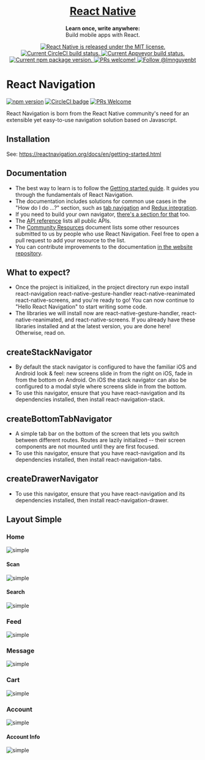 <h1 align="center">
  <a href="https://facebook.github.io/react-native/">
    React Native
  </a>
</h1>

<p align="center">
  <strong>Learn once, write anywhere:</strong><br>
  Build mobile apps with React.
</p>

<p align="center">
  <a href="https://github.com/facebook/react-native/blob/master/LICENSE">
    <img src="https://img.shields.io/badge/license-MIT-blue.svg" alt="React Native is released under the MIT license." />
  </a>
  <a href="https://circleci.com/gh/facebook/react-native">
    <img src="https://circleci.com/gh/facebook/react-native.svg?style=shield" alt="Current CircleCI build status." />
  </a>
  <a href="https://ci.appveyor.com/project/facebook/react-native/branch/master">
    <img src="https://ci.appveyor.com/api/projects/status/g8d58ipi3auqdtrk/branch/master?svg=true" alt="Current Appveyor build status." />
  </a>
  <a href="https://www.npmjs.org/package/react-native">
    <img src="https://badge.fury.io/js/react-native.svg" alt="Current npm package version." />
  </a>
  <a href="https://facebook.github.io/react-native/docs/contributing">
    <img src="https://img.shields.io/badge/PRs-welcome-brightgreen.svg" alt="PRs welcome!" />
  </a>
  <a href="https://twitter.com/intent/follow?screen_name=reactnative">
    <img src="https://img.shields.io/twitter/follow/reactnative.svg?label=Follow%20@lmnguyenbt" alt="Follow @lmnguyenbt" />
  </a>
</p>

# React Navigation

[![npm version](https://badge.fury.io/js/react-navigation.svg)](https://badge.fury.io/js/react-navigation) [![CircleCI badge](https://circleci.com/gh/react-navigation/react-navigation/tree/master.svg?style=shield)](https://circleci.com/gh/react-navigation/react-navigation/tree/master) [![PRs Welcome](https://img.shields.io/badge/PRs-welcome-brightgreen.svg)](https://reactnavigation.org/docs/contributing.html)

React Navigation is born from the React Native community's need for an extensible yet easy-to-use navigation solution based on Javascript.

## Installation

See: https://reactnavigation.org/docs/en/getting-started.html

## Documentation

* The best way to learn is to follow the [Getting started guide](https://reactnavigation.org/docs/getting-started.html). It guides you through the fundamentals of React Navigation.
* The documentation includes solutions for common use cases in the "How do I do ...?" section, such as [tab navigation](https://reactnavigation.org/docs/tab-based-navigation.html) and [Redux integration](https://reactnavigation.org/docs/redux-integration.html).
* If you need to build your own navigator, [there's a section for that](https://reactnavigation.org/docs/custom-navigator-overview.html) too.
* The [API reference](https://reactnavigation.org/docs/api-reference.html) lists all public APIs.
* The [Community Resources](https://github.com/react-navigation/react-navigation/blob/master/COMMUNITY_RESOURCES.md) document lists some other resources submitted to us by people who use React Navigation. Feel free to open a pull request to add your resource to the list.
* You can contribute improvements to the documentation [in the website repository](https://github.com/react-navigation/react-navigation.github.io).

## What to expect?
* Once the project is initialized, in the project directory run expo install react-navigation react-native-gesture-handler react-native-reanimated react-native-screens, and you're ready to go! You can now continue to "Hello React Navigation" to start writing some code.
* The libraries we will install now are react-native-gesture-handler, react-native-reanimated, and react-native-screens. If you already have these libraries installed and at the latest version, you are done here! Otherwise, read on.

## createStackNavigator
* By default the stack navigator is configured to have the familiar iOS and Android look & feel: new screens slide in from the right on iOS, fade in from the bottom on Android. On iOS the stack navigator can also be configured to a modal style where screens slide in from the bottom.
* To use this navigator, ensure that you have react-navigation and its dependencies installed, then install react-navigation-stack.

## createBottomTabNavigator
* A simple tab bar on the bottom of the screen that lets you switch between different routes. Routes are lazily initialized -- their screen components are not mounted until they are first focused.
* To use this navigator, ensure that you have react-navigation and its dependencies installed, then install react-navigation-tabs.

## createDrawerNavigator
* To use this navigator, ensure that you have react-navigation and its dependencies installed, then install react-navigation-drawer.

## Layout Simple

### Home
![simple](https://raw.github.com/lmnguyenbt/react-native-navigation-v4/master/simple/home.PNG)
#### Scan
![simple](https://raw.github.com/lmnguyenbt/react-native-navigation-v4/master/simple/scan.PNG)
#### Search
![simple](https://raw.github.com/lmnguyenbt/react-native-navigation-v4/master/simple/search.PNG)

### Feed
![simple](https://raw.github.com/lmnguyenbt/react-native-navigation-v4/master/simple/feed.PNG)

### Message
![simple](https://raw.github.com/lmnguyenbt/react-native-navigation-v4/master/simple/message.PNG)

### Cart
![simple](https://raw.github.com/lmnguyenbt/react-native-navigation-v4/master/simple/cart.PNG)

### Account
![simple](https://raw.github.com/lmnguyenbt/react-native-navigation-v4/master/simple/account.PNG)
#### Account Info
![simple](https://raw.github.com/lmnguyenbt/react-native-navigation-v4/master/simple/account-info.PNG)

